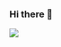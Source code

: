 ### Hi there 👋
<img src="https://img.shields.io/badge/C++-00599C?style=for-the-badge&logo=기술스택아이콘&logoColor=white">
<!--
**kkyu12/kkyu12** is a ✨ _special_ ✨ repository because its `README.md` (this file) appears on your GitHub profile.

Here are some ideas to get you started:

- 🔭 I’m currently working on ...
- 🌱 I’m currently learning ...
- 👯 I’m looking to collaborate on ...
- 🤔 I’m looking for help with ...
- 💬 Ask me about ...
- 📫 How to reach me: ...
- 😄 Pronouns: ...
- ⚡ Fun fact: ...
-->
